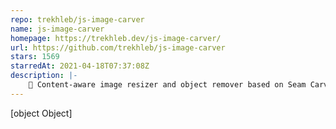 ```yaml
---
repo: trekhleb/js-image-carver
name: js-image-carver
homepage: https://trekhleb.dev/js-image-carver/
url: https://github.com/trekhleb/js-image-carver
stars: 1569
starredAt: 2021-04-18T07:37:08Z
description: |-
    🌅 Content-aware image resizer and object remover based on Seam Carving algorithm
---
```


[object Object]
